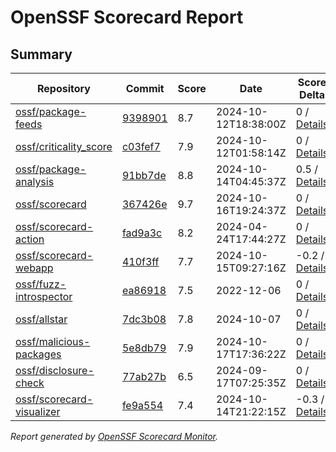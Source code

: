 # OpenSSF Scorecard Report

## Summary

| Repository | Commit | Score | Date | Score Delta | Report | StepSecurity |
| -- | -- | -- | -- | -- | -- | -- |
| [ossf/package-feeds](https://github.com/ossf/package-feeds) | [9398901](https://github.com/ossf/package-feeds/commit/939890176fa6d60cd34ec87947901244e80e6583) | 8.7 | 2024-10-12T18:38:00Z | 0 / [Details](https://ossf.github.io/scorecard-visualizer/#/projects/github.com/ossf/package-feeds/compare/939890176fa6d60cd34ec87947901244e80e6583/939890176fa6d60cd34ec87947901244e80e6583) | [View](https://ossf.github.io/scorecard-visualizer/#/projects/github.com/ossf/package-feeds/commit/939890176fa6d60cd34ec87947901244e80e6583) | [Fix it](https://app.stepsecurity.io/securerepo?repo=ossf/package-feeds) |
| [ossf/criticality_score](https://github.com/ossf/criticality_score) | [c03fef7](https://github.com/ossf/criticality_score/commit/c03fef72c4d9ddeba18ee724d03fad49a6658d38) | 7.9 | 2024-10-12T01:58:14Z | 0 / [Details](https://ossf.github.io/scorecard-visualizer/#/projects/github.com/ossf/criticality_score/compare/c03fef72c4d9ddeba18ee724d03fad49a6658d38/c03fef72c4d9ddeba18ee724d03fad49a6658d38) | [View](https://ossf.github.io/scorecard-visualizer/#/projects/github.com/ossf/criticality_score/commit/c03fef72c4d9ddeba18ee724d03fad49a6658d38) | [Fix it](https://app.stepsecurity.io/securerepo?repo=ossf/criticality_score) |
| [ossf/package-analysis](https://github.com/ossf/package-analysis) | [91bb7de](https://github.com/ossf/package-analysis/commit/91bb7de7ce4fbcf77c855a78d4ece54f8da5bbd3) | 8.8 | 2024-10-14T04:45:37Z | 0.5 / [Details](https://ossf.github.io/scorecard-visualizer/#/projects/github.com/ossf/package-analysis/compare/3cd89c4c546534a69e31c0b917104268c8b37cf9/91bb7de7ce4fbcf77c855a78d4ece54f8da5bbd3) | [View](https://ossf.github.io/scorecard-visualizer/#/projects/github.com/ossf/package-analysis/commit/91bb7de7ce4fbcf77c855a78d4ece54f8da5bbd3) | [Fix it](https://app.stepsecurity.io/securerepo?repo=ossf/package-analysis) |
| [ossf/scorecard](https://github.com/ossf/scorecard) | [367426e](https://github.com/ossf/scorecard/commit/367426ed5d9cc62f4944dc4a2174f3bbb5e22169) | 9.7 | 2024-10-16T19:24:37Z | 0 / [Details](https://ossf.github.io/scorecard-visualizer/#/projects/github.com/ossf/scorecard/compare/5d7dd8fe048688caf7b469f5e4809fe66527b5fc/367426ed5d9cc62f4944dc4a2174f3bbb5e22169) | [View](https://ossf.github.io/scorecard-visualizer/#/projects/github.com/ossf/scorecard/commit/367426ed5d9cc62f4944dc4a2174f3bbb5e22169) | [Fix it](https://app.stepsecurity.io/securerepo?repo=ossf/scorecard) |
| [ossf/scorecard-action](https://github.com/ossf/scorecard-action) | [fad9a3c](https://github.com/ossf/scorecard-action/commit/fad9a3cc533bb069b1f01f272f1f630895cd690a) | 8.2 | 2024-04-24T17:44:27Z | 0 / [Details](https://ossf.github.io/scorecard-visualizer/#/projects/github.com/ossf/scorecard-action/compare/fad9a3cc533bb069b1f01f272f1f630895cd690a/fad9a3cc533bb069b1f01f272f1f630895cd690a) | [View](https://ossf.github.io/scorecard-visualizer/#/projects/github.com/ossf/scorecard-action/commit/fad9a3cc533bb069b1f01f272f1f630895cd690a) | [Fix it](https://app.stepsecurity.io/securerepo?repo=ossf/scorecard-action) |
| [ossf/scorecard-webapp](https://github.com/ossf/scorecard-webapp) | [410f3ff](https://github.com/ossf/scorecard-webapp/commit/410f3ff4e27d673cc31f96b85e3285e7d66bac54) | 7.7 | 2024-10-15T09:27:16Z | -0.2 / [Details](https://ossf.github.io/scorecard-visualizer/#/projects/github.com/ossf/scorecard-webapp/compare/f5fa9114353690c6d420cb76f1153df7caf4a497/410f3ff4e27d673cc31f96b85e3285e7d66bac54) | [View](https://ossf.github.io/scorecard-visualizer/#/projects/github.com/ossf/scorecard-webapp/commit/410f3ff4e27d673cc31f96b85e3285e7d66bac54) | [Fix it](https://app.stepsecurity.io/securerepo?repo=ossf/scorecard-webapp) |
| [ossf/fuzz-introspector](https://github.com/ossf/fuzz-introspector) | [ea86918](https://github.com/ossf/fuzz-introspector/commit/ea869183c2b5daf90f4e663a729de28dc26ef4a8) | 7.5 | 2022-12-06 | 0 / [Details](https://ossf.github.io/scorecard-visualizer/#/projects/github.com/ossf/fuzz-introspector/compare/ea869183c2b5daf90f4e663a729de28dc26ef4a8/ea869183c2b5daf90f4e663a729de28dc26ef4a8) | [View](https://ossf.github.io/scorecard-visualizer/#/projects/github.com/ossf/fuzz-introspector/commit/ea869183c2b5daf90f4e663a729de28dc26ef4a8) | [Fix it](https://app.stepsecurity.io/securerepo?repo=ossf/fuzz-introspector) |
| [ossf/allstar](https://github.com/ossf/allstar) | [7dc3b08](https://github.com/ossf/allstar/commit/7dc3b0842cc8ac774e2f35ba5ad35ea486673a9c) | 7.8 | 2024-10-07 | 0 / [Details](https://ossf.github.io/scorecard-visualizer/#/projects/github.com/ossf/allstar/compare/904b98b3c05275bdab94f9496c042d76d0b5fc38/7dc3b0842cc8ac774e2f35ba5ad35ea486673a9c) | [View](https://ossf.github.io/scorecard-visualizer/#/projects/github.com/ossf/allstar/commit/7dc3b0842cc8ac774e2f35ba5ad35ea486673a9c) | [Fix it](https://app.stepsecurity.io/securerepo?repo=ossf/allstar) |
| [ossf/malicious-packages](https://github.com/ossf/malicious-packages) | [5e8db79](https://github.com/ossf/malicious-packages/commit/5e8db7932083104ce49f91097383a11ea232b6ab) | 7.9 | 2024-10-17T17:36:22Z | 0 / [Details](https://ossf.github.io/scorecard-visualizer/#/projects/github.com/ossf/malicious-packages/compare/796d6a71bbd70bb5e6fb199c9d9da4aa1f9dacf0/5e8db7932083104ce49f91097383a11ea232b6ab) | [View](https://ossf.github.io/scorecard-visualizer/#/projects/github.com/ossf/malicious-packages/commit/5e8db7932083104ce49f91097383a11ea232b6ab) | [Fix it](https://app.stepsecurity.io/securerepo?repo=ossf/malicious-packages) |
| [ossf/disclosure-check](https://github.com/ossf/disclosure-check) | [77ab27b](https://github.com/ossf/disclosure-check/commit/77ab27b949d93421b0187d137748ce815dd3d25b) | 6.5 | 2024-09-17T07:25:35Z | 0 / [Details](https://ossf.github.io/scorecard-visualizer/#/projects/github.com/ossf/disclosure-check/compare/77ab27b949d93421b0187d137748ce815dd3d25b/77ab27b949d93421b0187d137748ce815dd3d25b) | [View](https://ossf.github.io/scorecard-visualizer/#/projects/github.com/ossf/disclosure-check/commit/77ab27b949d93421b0187d137748ce815dd3d25b) | [Fix it](https://app.stepsecurity.io/securerepo?repo=ossf/disclosure-check) |
| [ossf/scorecard-visualizer](https://github.com/ossf/scorecard-visualizer) | [fe9a554](https://github.com/ossf/scorecard-visualizer/commit/fe9a554c64837b3b5a395ba78121bd60bde2d55c) | 7.4 | 2024-10-14T21:22:15Z | -0.3 / [Details](https://ossf.github.io/scorecard-visualizer/#/projects/github.com/ossf/scorecard-visualizer/compare/fe9a554c64837b3b5a395ba78121bd60bde2d55c/fe9a554c64837b3b5a395ba78121bd60bde2d55c) | [View](https://ossf.github.io/scorecard-visualizer/#/projects/github.com/ossf/scorecard-visualizer/commit/fe9a554c64837b3b5a395ba78121bd60bde2d55c) | [Fix it](https://app.stepsecurity.io/securerepo?repo=ossf/scorecard-visualizer) |

_Report generated by [OpenSSF Scorecard Monitor](https://github.com/ossf/scorecard-monitor)._
